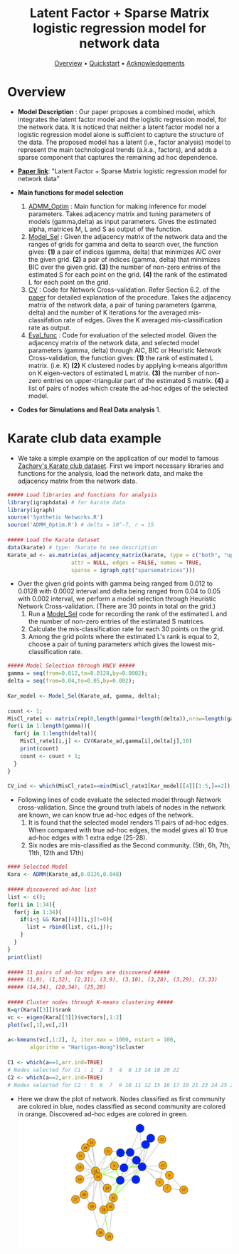 <h1 align="center"> Latent Factor + Sparse Matrix logistic regression model for network data </h1>

<p align="center">
  <a href="#overview">Overview</a> •
  <a href="#quickstart-with-the-data--models">Quickstart</a> •
  <a href="#acknowledgements">Acknowledgements</a> 
</p>

# Overview

- **Model Description** : Our paper proposes a combined model, which integrates the latent factor model and the logistic regression model, for the network data. It is noticed that neither a latent factor model nor a logistic regression model alone is sufficient to capture the structure of the data. The proposed model has a latent (i.e., factor analysis) model to represent the main technological trends (a.k.a., factors), and adds a sparse component that captures the remaining ad hoc dependence.

- **[Paper link](https://arxiv.org/abs/1912.00524)**: "Latent Factor + Sparse Matrix logistic regression model for network data"

- **Main functions for model selection**
    1. [ADMM_Optim](https://github.com/namjoonsuh/Citation-Network/blob/master/Codes%20%26%20Data/Codes/ADMM_Optim.R) : Main function for making inference for model parameters. Takes adjacency matrix and tuning parameters of models (gamma,delta) as input parameters. Gives the estimated alpha, matrices M, L and S as output of the function.
    2. [Model_Sel](https://github.com/namjoonsuh/Citation-Network/blob/master/Codes%20%26%20Data/Codes/Synthetic%20Networks.R) : Given the adjacency matrix of the network data and the ranges of grids for gamma and delta to search over, the function gives: 
      **(1)** a pair of indices (gamma, delta) that minimizes AIC over the given grid. 
      **(2)** a pair of indices (gamma, delta) that minimizes BIC over the given grid. 
      **(3)** the number of non-zero entries of the estimated S for each point on the grid. 
      **(4)** the rank of the estimated L for each point on the grid.
    3. [CV](https://github.com/namjoonsuh/Citation-Network/blob/master/Codes%20%26%20Data/Codes/Synthetic%20Networks.R) : Code for Network Cross-validation. Refer Section 6.2. of the [paper](https://arxiv.org/abs/1912.00524) for detailed explanation of the procedure. Takes the adjacency matrix of the network data, a pair of tuning parameters (gamma, delta) and the number of K iterations for the averaged mis-classifation rate of edges. Gives the K averaged mis-classification rate as output. 
    4. [Eval_func](https://github.com/namjoonsuh/Citation-Network/blob/master/Codes%20%26%20Data/Codes/Synthetic%20Networks.R) : Code for evaluation of the selected model. Given the adjacency matrix of the network data, and selected model parameters (gamma, delta) through AIC, BIC or Heuristic Network Cross-validation, the function gives:
    **(1)** the rank of estimated L matrix. (i.e. K)
    **(2)** K clustered nodes by applying k-means algorithm on K eigen-vectors of estimated L matrix. 
    **(3)** the number of non-zero entries on upper-triangular part of the estimated S matrix. 
    **(4)** a list of pairs of nodes which create the ad-hoc edges of the selected model. 
 
- **Codes for Simulations and Real Data analysis**
    1. 

# Karate club data example
- We take a simple example on the application of our model to famous [Zachary's Karate club dataset](https://en.wikipedia.org/wiki/Zachary%27s_karate_club). First we import necessary libraries and functions for the analysis, load the network data, and make the adjacency matrix from the network data. 
```R
##### Load libraries and functions for analysis 
library(igraphdata) # for karate data 
library(igraph)
source('Synthetic Networks.R')
source('ADMM_Optim.R') # delta = 10^-7, r = 15

##### Load the Karate dataset 
data(karate) # type: ?karate to see description 
Karate_ad <- as.matrix(as_adjacency_matrix(karate, type = c("both", "upper", "lower"),
                    attr = NULL, edges = FALSE, names = TRUE,
                    sparse = igraph_opt("sparsematrices")))
```

- Over the given grid points with gamma being ranged from 0.012 to 0.0128 with 0.0002 interval and delta being ranged from 0.04 to 0.05 with 0.002 interval, we perform a model selection through Heuristic Network Cross-validation. (There are 30 points in total on the grid.)
    1. Run a [Model_Sel](https://github.com/namjoonsuh/Citation-Network/blob/master/Codes%20%26%20Data/Codes/Synthetic%20Networks.R) code for recording the rank of the estimated L and the number of non-zero entries of the estimated S matrices.
    2. Calculate the mis-classification rate for each 30 points on the grid.  
    3. Among the grid points where the estimated L's rank is equal to 2, choose a pair of tuning parameters which gives the lowest mis-classification rate. 
```R
##### Model Selection through HNCV #####
gamma = seq(from=0.012,to=0.0128,by=0.0002);
delta = seq(from=0.04,to=0.05,by=0.002);

Kar_model <- Model_Sel(Karate_ad, gamma, delta);

count <- 1;
MisCl_rate1 <- matrix(rep(0,length(gamma)*length(delta)),nrow=length(gamma),ncol=length(delta));
for(i in 1:length(gamma)){
  for(j in 1:length(delta)){
    MisCl_rate1[i,j] <- CV(Karate_ad,gamma[i],delta[j],10)
    print(count)
    count <- count + 1;
  }
}

CV_ind <- which(MisCl_rate1==min(MisCl_rate1[Kar_model[[4]][1:5,]==2]),arr.ind=TRUE)
```
- Following lines of code evaluate the selected model through Network cross-validation.
Since the ground truth labels of nodes in the network are known, we can know true ad-hoc edges of the network.
  1. It is found that the selected model renders 11 pairs of ad-hoc edges. When compared with true ad-hoc edges, the model gives all 10 true ad-hoc edges with 1 extra edge (25-28).
  2. Six nodes are mis-classified as the Second community. (5th, 6h, 7th, 11th, 12th and 17th) 

```R
#### Selected Model
Kara <- ADMM(Karate_ad,0.0126,0.048)

##### discovered ad-hoc list
list <- c();
for(i in 1:34){
  for(j in 1:34){
    if(i<j && Kara[[4]][i,j]!=0){
      list = rbind(list, c(i,j));
    }
  }
}
print(list)

##### 11 pairs of ad-hoc edges are discovered #####
##### (1,9), (1,32), (2,31), (3,9), (3,10), (3,28), (3,29), (3,33)
##### (14,34), (20,34), (25,28)

##### Cluster nodes through K-means clustering #####
K=qr(Kara[[3]])$rank
vc <- eigen(Kara[[3]])$vectors[,1:2]
plot(vc[,1],vc[,2])

a<-kmeans(vc[,1:2], 2, iter.max = 1000, nstart = 100, 
       algorithm = "Hartigan-Wong")$cluster

C1 <- which(a==1,arr.ind=TRUE) 
# Nodes selected for C1 : 1  2  3  4  8 13 14 18 20 22
C2 <- which(a==2,arr.ind=TRUE) 
# Nodes selected for C2 : 5  6  7  9 10 11 12 15 16 17 19 21 23 24 25 26 27 28 29 30 31 32 33 34
```
- Here we draw the plot of network. Nodes classified as first community are colored in blue, nodes classified as second community are colored in orange. Discovered ad-hoc edges are colored in green. 
![](Manuscript%20for%20submission/Karate.png)

